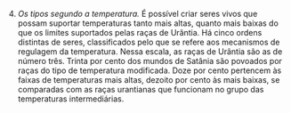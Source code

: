﻿4. *Os tipos segundo a temperatura.* É possível criar seres vivos que possam suportar temperaturas tanto mais altas, quanto mais baixas do que os limites suportados pelas raças de Urântia. Há cinco ordens distintas de seres, classificados pelo que se refere aos mecanismos de regulagem da temperatura. Nessa escala, as raças de Urântia são as de número três. Trinta por cento dos mundos de Satânia são povoados por raças do tipo de temperatura modificada. Doze por cento pertencem às faixas de temperaturas mais altas, dezoito por cento às mais baixas, se comparadas com as raças urantianas que funcionam no grupo das temperaturas intermediárias.